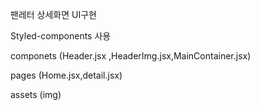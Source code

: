 팬레터 상세화면 UI구현

Styled-components 사용

componets
(Header.jsx ,HeaderImg.jsx,MainContainer.jsx)

pages
(Home.jsx,detail.jsx)

assets
(img)
